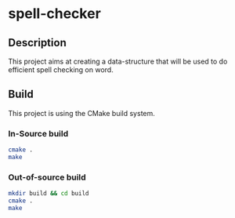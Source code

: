 # spell-checker
## Description

This project aims at creating a data-structure that will be used to do efficient spell checking on word.

## Build

This project is using the CMake build system.

### In-Source build

```sh
cmake .
make
```

### Out-of-source build

```sh
mkdir build && cd build
cmake .
make
```
